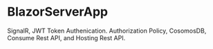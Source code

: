 # BlazorServerApp
SignalR, JWT Token Authenication. Authorization Policy, CosomosDB, Consume Rest API, and Hosting Rest API.
